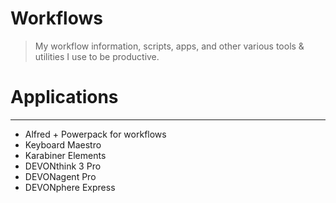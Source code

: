 # Workflows

>  My workflow information, scripts, apps, and other various tools & utilities I use to be productive. 


# Applications
---

* Alfred + Powerpack for workflows
* Keyboard Maestro
* Karabiner Elements
* DEVONthink 3 Pro
* DEVONagent Pro
* DEVONphere Express 
